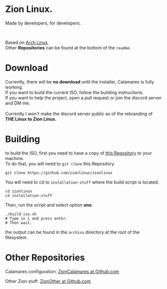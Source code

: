 # Zion Linux.
Made by developers, for developers.

<br>

Based on [Arch Linux](https://archlinux.org). <br>
Other **Repositories** can be found at the bottom of the ``readme``.

# Download

Currently, there will be **no download** until the installer, Calamares is fully working. <br>
If you want to build the current ISO, follow the building instructions. <br>
If you want to help the project, open a pull request or join the discord server and DM me. <br>
<br>
Currently I won't make the discord server public as of the rebranding of **THE Linux to Zion Linux.**

# Building

to build the ISO, first you need to have a copy of [this Repository](https://github.com/zionlinux/zionlinux) to your machine. <br>
To do that, you will need to ``git clone`` this Repository.

```git clone https://github.com/zionlinux/zionlinux```

You will need to cd to ``installation-stuff`` where the build script is located.

```
cd zionlinux
cd installation-stuff
```
Then, run the script and select option **one**.

```
./build-iso.sh
# Type in 1 and press enter.
# Then wait.
```

the output can be found in the ``archiso`` directory at the root of the filesystem.

# Other Repositories

Calamares configuration: [ZionCalamares at Github.com](https://github.com/zionlinux/zioncalamares)

Other Zion stuff: [ZionOther at Github.com](https://zionlinux/zionother)
